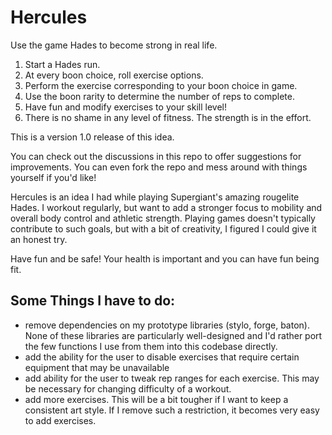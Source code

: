 # Hercules

Use the game Hades to become strong in real life.

1. Start a Hades run.
2. At every boon choice, roll exercise options.
3. Perform the exercise corresponding to your boon choice in game.
4. Use the boon rarity to determine the number of reps to complete.
5. Have fun and modify exercises to your skill level!
6. There is no shame in any level of fitness. The strength is in the effort.

This is a version 1.0 release of this idea. 

You can check out the discussions in this repo to offer suggestions for improvements. You can even fork the repo and mess around with things yourself if you'd like!

Hercules is an idea I had while playing Supergiant's amazing rougelite Hades. I workout regularly, but want to add a stronger focus to mobility and overall body control and athletic strength. Playing games doesn't typically contribute to such goals, but with a bit of creativity, I figured I could give it an honest try.

Have fun and be safe! Your health is important and you can have fun being fit.

## Some Things I have to do:

- remove dependencies on my prototype libraries (stylo, forge, baton). None of these libraries are particularly well-designed and I'd rather port the few functions I use from them into this codebase directly.
- add the ability for the user to disable exercises that require certain equipment that may be unavailable
- add ability for the user to tweak rep ranges for each exercise. This may be necessary for changing difficulty of a workout.
- add more exercises. This will be a bit tougher if I want to keep a consistent art style. If I remove such a restriction, it becomes very easy to add exercises.
